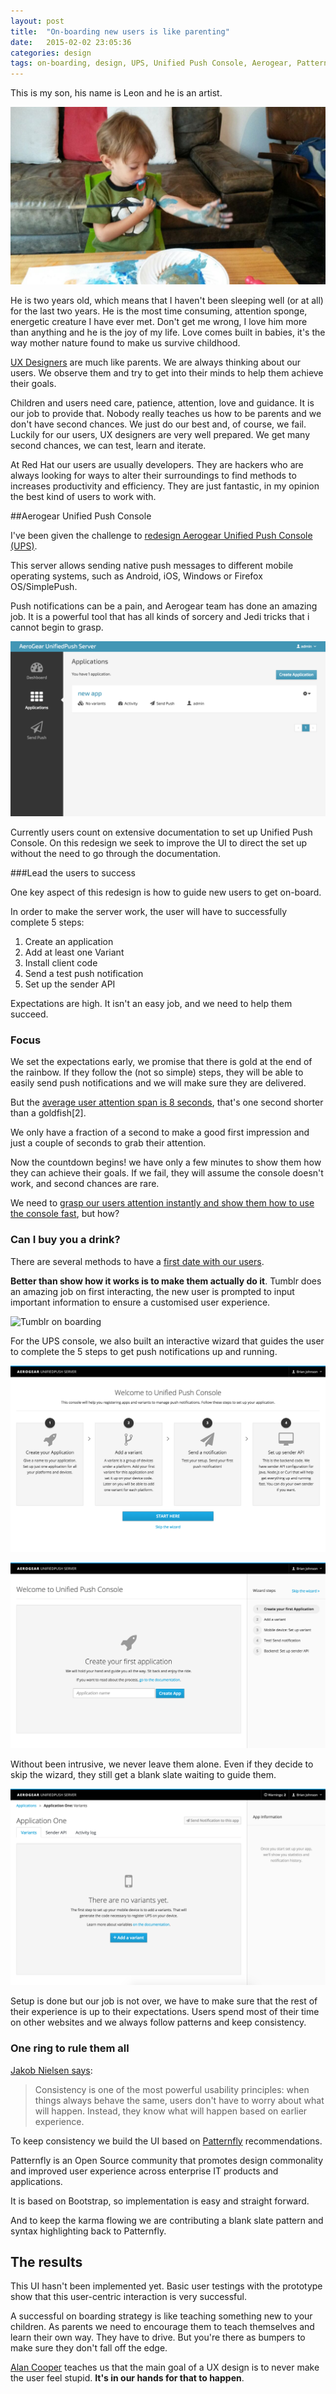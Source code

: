 ```yaml
---
layout: post
title:  "On-boarding new users is like parenting"
date:   2015-02-02 23:05:36
categories: design
tags: on-boarding, design, UPS, Unified Push Console, Aerogear, Patternfly
---
```


This is my son, his name is Leon and he is an artist.

![Leon](/img/onboarding/leon.jpg)

He is two years old, which means that I haven't been sleeping well (or at all) for the last two years. He is the most time consuming, attention sponge, energetic creature I have ever met. Don't get me wrong, I love him more than anything and he is the joy of my life. Love comes built in babies, it's the way mother nature found to make us survive childhood.

[UX Designers](https://developer.jboss.org/en/gatein/blog/2012/05/28/user-experience-what-is-this-about-anyway) are much like parents. We are always thinking about our users. We observe them and try to get into their minds to help them achieve their goals.


Children and users need care, patience, attention, love and guidance. It is our job to provide that. Nobody really teaches us how to be parents and we don't have second chances. We just do our best and, of course, we fail. Luckily for our users, UX designers are very well prepared. We get many second chances, we can test, learn and iterate.

At Red Hat our users are usually developers. They are hackers who are always looking for ways to alter their surroundings to find methods to increases productivity and efficiency. They are just fantastic, in my opinion the best kind of users to work with.

##Aerogear Unified Push Console

I've been given the challenge to [redesign Aerogear Unified Push Console (UPS)](http://www.nngroup.com/articles/radical-incremental-redesign/).

This server allows sending native push messages to different mobile operating systems, such as Android, iOS, Windows or Firefox OS/SimplePush.

Push notifications can be a pain, and Aerogear team has done an amazing job. It is a powerful tool that has all kinds of sorcery and Jedi tricks that i cannot begin to grasp. 

![Old UPS console](/img/onboarding/post-image-old-page.png)

Currently users count on extensive documentation to set up Unified Push Console. On this redesign we seek to improve the UI to direct the set up without the need to go through the documentation.

###Lead the users to success

One key aspect of this redesign is how to guide new users to get on-board.

In order to make the server work, the user will have to successfully complete 5 steps:

1. Create an application
2. Add at least one Variant
3. Install client code
4. Send a test push notification
5. Set up the sender API

Expectations are high. It isn't an easy job, and we need to help them succeed.

### Focus

We set the expectations early, we promise that there is gold at the end of the rainbow. If they follow the (not so simple) steps, they will be able to easily send push notifications and we will make sure they are delivered. 

But the [average user attention span is 8 seconds](http://tinyurl.com/l6t5sts), that's one second shorter than a goldfish[2]. 


We only have a fraction of a second to make a good first impression and just a couple of seconds to grab their attention.

Now the countdown begins! we have only a few minutes to show them how they can achieve their goals. If we fail, they will assume the console doesn't work, and second chances are rare.

We need to [grasp our users attention instantly and show them how to use the console fast](http://www.nngroup.com/articles/powers-of-10-time-scales-in-ux/), but how?

### Can I buy you a drink?

There are several methods to have a [first date with our users](http://www.dtelepathy.com/blog/design/ux-flows-onboarding). 

**Better than show how it works is to make them actually do it**. Tumblr does an amazing job on first interacting, the new user is prompted to input important information to ensure a customised user experience.

![Tumblr on boarding](http://assets-www-dtelepathy-com.s3.amazonaws.com/wp-content/uploads/2014/02/UXflows_GifGraphic_Tumblr.gif)

For the UPS console, we also built an interactive wizard that guides the user to complete the 5 steps to get push notifications up and running. 

![UPS On boarding Set Expectations Early](/img/onboarding/post-image-welcom-page.png)

![UPS On boarding](/img/onboarding/post-image-step1.png)

Without been intrusive, we never leave them alone. Even if they decide to skip the wizard, they still get a blank slate waiting to guide them.

![UPS blank slate](/img/onboarding/post-image-blank-page.png)

Setup is done but our job is not over, we have to make sure that the rest of their experience is up to their expectations. Users spend most of their time on other websites and we always follow patterns and keep consistency.

### One ring to rule them all

[Jakob Nielsen says](http://www.nngroup.com/articles/top-10-mistakes-web-design/):

> Consistency is one of the most powerful usability principles: when things always behave the same, users don't have to worry about what will happen. Instead, they know what will happen based on earlier experience.

To keep consistency we build the UI based on [Patternfly](https://www.patternfly.org/) recommendations. 

Patternfly is an Open Source community that promotes design commonality and improved user experience across enterprise IT products and applications.

It is based on Bootstrap, so implementation is easy and straight forward.

And to keep the karma flowing we are contributing a blank slate pattern and syntax highlighting back to Patternfly.

## The results

This UI hasn't been implemented yet. Basic user testings with the prototype show that this user-centric interaction is very successful.

A successful on boarding strategy is like teaching something new to your children. As parents we need to encourage them to  teach themselves and learn their own way. They have to drive. But you're there as bumpers to make sure they don't fall off the edge.

[Alan Cooper](http://www.amazon.com/About-Face-Essentials-Interaction-Design/dp/1118766571/ref=dp_ob_image_bk) teaches us that the main goal of a UX design is to never make the user feel stupid. **It's in our hands for that to happen**.